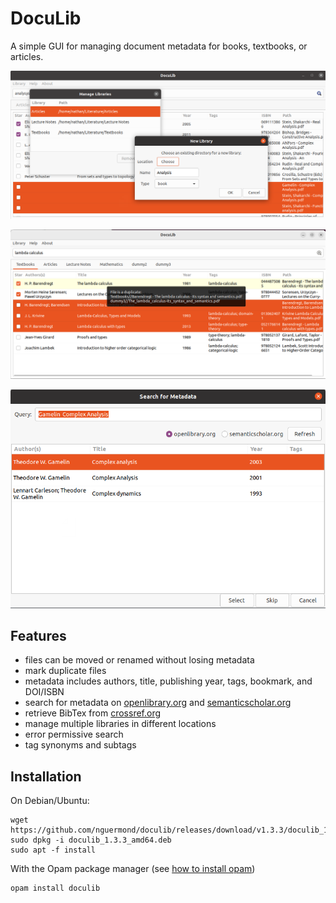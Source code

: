 # DocuLib
A simple GUI for managing document metadata for books, textbooks, or articles.

![screenshot-1.png](https://github.com/nguermond/doculib/blob/screenshots/screenshots/screenshot-1.png)

![screenshot-4.png](https://github.com/nguermond/doculib/blob/screenshots/screenshots/screenshot-4.png)

![screenshot-3.png](https://github.com/nguermond/doculib/blob/screenshots/screenshots/screenshot-3.png)

## Features
* files can be moved or renamed without losing metadata
* mark duplicate files
* metadata includes authors, title, publishing year, tags, bookmark, and DOI/ISBN
* search for metadata on [openlibrary.org](https://openlibrary.org/) and [semanticscholar.org](https://www.semanticscholar.org/)
* retrieve BibTex from [crossref.org](https://crossref.org)
* manage multiple libraries in different locations
* error permissive search
* tag synonyms and subtags

## Installation
On Debian/Ubuntu:
```
wget https://github.com/nguermond/doculib/releases/download/v1.3.3/doculib_1.3.3_amd64.deb
sudo dpkg -i doculib_1.3.3_amd64.deb
sudo apt -f install
```

With the Opam package manager (see [how to install opam](https://opam.ocaml.org/doc/Install.html))
```
opam install doculib
```
